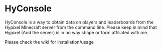# HyConsole
HyConsole is a way to obtain data on players and leaderboards from the Hypixel Minecraft server from the command line.
Please keep in mind that Hypixel (And the server) is in no way shape or form affiliated with me.
  
Please check the wiki for installation/usage
